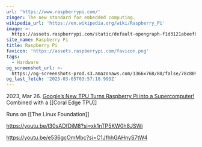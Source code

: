 ```yaml
---
url: 'https://www.raspberrypi.com/'
zinger: The new standard for embedded computing.
wikipedia_url: 'https://en.wikipedia.org/wiki/Raspberry_Pi'
image: >-
  https://assets.raspberrypi.com/static/default-opengraph-f1d3121abeef861889c52dd4a2813df9.png
site_name: Raspberry Pi
title: Raspberry Pi
favicon: 'https://assets.raspberrypi.com/favicon.png'
tags:
  - Hardware
og_screenshot_url: >-
  https://og-screenshots-prod.s3.amazonaws.com/1366x768/80/false/78c8099bf68c11fe1e2b95c18f4afde3c5a1208d14222b7af377d1db57bab4c3.jpeg
og_last_fetch: '2025-03-05T03:57:18.995Z'
---
```



2023, Mar 26. [Google’s New TPU Turns Raspberry Pi into a Supercomputer!](https://youtube.com/shorts/VRk_itxLZQI?si=4O63wC2GJ0jMyJVM) Combined with a [[Coral Edge TPU]]

Runs on [[The Linux Foundation]]


https://youtu.be/l30sADfDiM8?si=xk1nTP5KW0h8JSWi

https://youtu.be/e536gcOmMbc?si=C1JfhhGAHnyS7tW4
